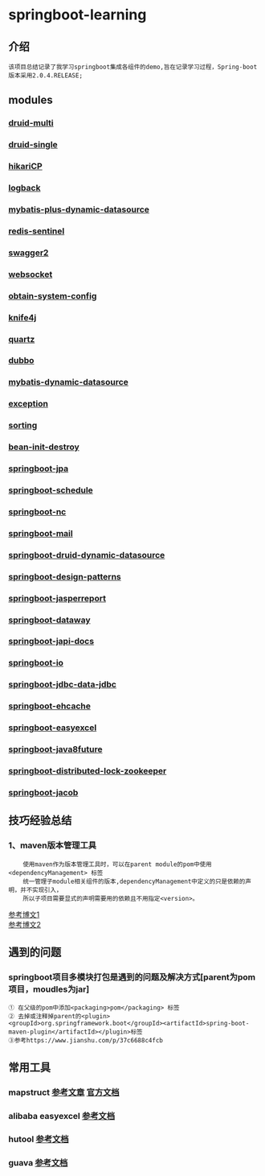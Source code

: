 # springboot-learning
## 介绍
    该项目总结记录了我学习springboot集成各组件的demo,旨在记录学习过程，Spring-boot 版本采用2.0.4.RELEASE;
## modules

### [druid-multi](https://github.com/NickAndFreya/spring-boot-learn)  

### [druid-single](https://github.com/NickAndFreya/spring-boot-learn)  

### [hikariCP](https://github.com/NickAndFreya/spring-boot-learn)  

### [logback](https://github.com/NickAndFreya/spring-boot-learn)  

### [mybatis-plus-dynamic-datasource](https://github.com/NickAndFreya/spring-boot-learn)  

### [redis-sentinel](https://github.com/NickAndFreya/spring-boot-learn)  

### [swagger2](https://github.com/NickAndFreya/spring-boot-learn)  

### [websocket](https://github.com/NickAndFreya/spring-boot-learn)  

### [obtain-system-config](https://github.com/NickAndFreya/spring-boot-learn)  

### [knife4j](https://github.com/NickAndFreya/spring-boot-learn)  

### [quartz](https://github.com/NickAndFreya/spring-boot-learn)  

### [dubbo](https://github.com/NickAndFreya/spring-boot-learn)  

### [mybatis-dynamic-datasource](https://github.com/NickAndFreya/spring-boot-learn)  

### [exception](https://github.com/NickAndFreya/spring-boot-learn)  

### [sorting](https://github.com/NickAndFreya/spring-boot-learn)   

### [bean-init-destroy](https://github.com/NickAndFreya/spring-boot-learn)  

### [springboot-jpa](https://github.com/NickAndFreya/spring-boot-learn)  

### [springboot-schedule](https://github.com/NickAndFreya/spring-boot-learn)  

### [springboot-nc](https://github.com/NickAndFreya/spring-boot-learn)  

### [springboot-mail](https://github.com/NickAndFreya/spring-boot-learn)

### [springboot-druid-dynamic-datasource](https://github.com/NickAndFreya/spring-boot-learn)

### [springboot-design-patterns](https://github.com/NickAndFreya/spring-boot-learn)

### [springboot-jasperreport](https://github.com/NickAndFreya/spring-boot-learn)

### [springboot-dataway](https://github.com/NickAndFreya/spring-boot-learn)

### [springboot-japi-docs](https://github.com/NickAndFreya/spring-boot-learn)

### [springboot-io](https://github.com/NickAndFreya/spring-boot-learn)

### [springboot-jdbc-data-jdbc](https://github.com/NickAndFreya/spring-boot-learn)

### [springboot-ehcache](https://github.com/NickAndFreya/spring-boot-learn)

### [springboot-easyexcel](https://github.com/NickAndFreya/spring-boot-learn)

### [springboot-java8future](https://github.com/NickAndFreya/spring-boot-learn)

### [springboot-distributed-lock-zookeeper](https://github.com/NickAndFreya/spring-boot-learn)

### [springboot-jacob](https://github.com/NickAndFreya/spring-boot-learn)

## 技巧经验总结
### 1、maven版本管理工具
        使用maven作为版本管理工具时，可以在parent module的pom中使用<dependencyManagement> 标签
        统一管理子module相关组件的版本,dependencyManagement中定义的只是依赖的声明，并不实现引入，
        所以子项目需要显式的声明需要用的依赖且不用指定<version>。
[参考博文1](https://blog.csdn.net/wo541075754/article/details/51490711?depth_1-utm_source=distribute.pc_relevant.none-task&utm_source=distribute.pc_relevant.none-task)  
[参考博文2](https://www.jianshu.com/p/e867ac845e11)
        

## 遇到的问题

### springboot项目多模块打包是遇到的问题及解决方式[parent为pom项目，moudles为jar]
    ① 在父级的pom中添加<packaging>pom</packaging> 标签
    ② 去掉或注释掉parent的<plugin><groupId>org.springframework.boot</groupId><artifactId>spring-boot-maven-plugin</artifactId></plugin>标签
    ③参考https://www.jianshu.com/p/37c6688c4fcb 
## 常用工具  
###  mapstruct  [参考文章](https://mp.weixin.qq.com/s/L_lMbHuU138NXAV7Sv8moA) [官方文档](https://mapstruct.org/documentation/stable/reference/html/)
###  alibaba easyexcel [参考文档](https://www.yuque.com/easyexcel)
###  hutool [参考文档](https://www.hutool.cn/docs/#/)
###  guava [参考文档](http://ifeve.com/google-guava/)
